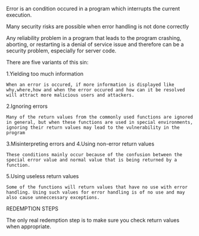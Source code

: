 Error is an condition occured in a program which interrupts the current execution.

Many security risks are possible when error handling is not done correctly

Any reliability problem in a program that leads to the program crashing, aborting, or restarting is a denial of service issue and therefore can be a
security problem, especially for server code.

There are five variants of this sin:

  1.Yielding too much information
  
    When an error is occured, if more information is displayed like why,where,how and when the error occured and how can it be resolved will attract more malicious users and attackers.
    
  2.Ignoring errors
  
    Many of the return values from the commonly used functions are ignored in general, but when these functions are used in special environments, ignoring their return values may lead to the vulnerability in the program
    
  3.Misinterpreting errors and 4.Using non-error return values
  
    These conditions mainly occur because of the confusion between the special error value and normal value that is being returned by a function.
    
  5.Using useless return values
  
    Some of the functions will return values that have no use with error handling. Using such values for error handling is of no use and may also cause unneccessary exceptions.
    
REDEMPTION STEPS

The only real redemption step is to make sure you check return values when appropriate.

  
    
